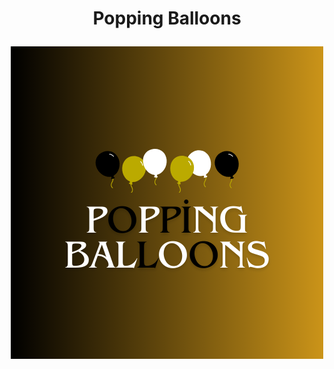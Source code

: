 # <p align="center">Popping Balloons</p>

<div align="center">

  ![balon][balon]

</div>


[balon]: art/popping_balloons.png
